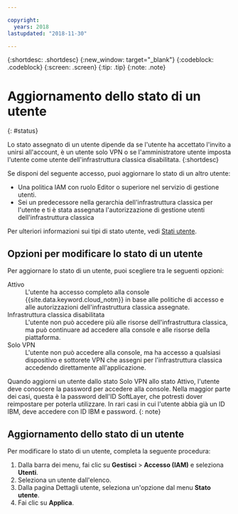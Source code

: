 ```yaml
---

copyright:
  years: 2018
lastupdated: "2018-11-30"

---
```



{:shortdesc: .shortdesc}
{:new_window: target="_blank"}
{:codeblock: .codeblock}
{:screen: .screen}
{:tip: .tip}
{:note: .note}

# Aggiornamento dello stato di un utente
{: #status}

Lo stato assegnato di un utente dipende da se l'utente ha accettato l'invito a unirsi all'account, è un utente solo VPN o se l'amministratore utente imposta l'utente come utente dell'infrastruttura classica disabilitata.
{:shortdesc}

Se disponi del seguente accesso, puoi aggiornare lo stato di un altro utente:

  * Una politica IAM con ruolo Editor o superiore nel servizio di gestione utenti.
  * Sei un predecessore nella gerarchia dell'infrastruttura classica per l'utente e ti è stata assegnata l'autorizzazione di gestione utenti dell'infrastruttura classica

Per ulteriori informazioni sui tipi di stato utente, vedi [Stati utente](/docs/iam/userstatus.html#status).

## Opzioni per modificare lo stato di un utente

Per aggiornare lo stato di un utente, puoi scegliere tra le seguenti opzioni:

<dl>
<dt>Attivo</dt>
<dd>L'utente ha accesso completo alla console {{site.data.keyword.cloud_notm}} in base alle politiche di accesso e alle autorizzazioni dell'infrastruttura classica assegnate.</dd>
<dt>Infrastruttura classica disabilitata</dt>
<dd>L'utente non può accedere più alle risorse dell'infrastruttura classica, ma può continuare ad accedere alla console e alle risorse della piattaforma.</dd>
<dt>Solo VPN</dt>
<dd>L'utente non può accedere alla console, ma ha accesso a qualsiasi dispositivo e sottorete VPN che assegni per l'infrastruttura classica accedendo direttamente all'applicazione.</dd>
</dl>

Quando aggiorni un utente dallo stato Solo VPN allo stato Attivo, l'utente deve conoscere la password per accedere alla console. Nella maggior parte dei casi, questa è la password dell'ID SoftLayer, che potresti dover reimpostare per poterla utilizzare. In rari casi in cui l'utente abbia già un ID IBM, deve accedere con ID IBM e password.
{: note}

## Aggiornamento dello stato di un utente

Per modificare lo stato di un utente, completa la seguente procedura:

1. Dalla barra dei menu, fai clic su **Gestisci** &gt; **Accesso (IAM)** e seleziona **Utenti**.
2. Seleziona un utente dall'elenco.
3. Dalla pagina Dettagli utente, seleziona un'opzione dal menu **Stato utente**.  
4. Fai clic su **Applica**.
